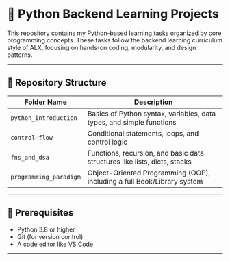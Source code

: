# 🐍 Python Backend Learning Projects

This repository contains my Python-based learning tasks organized by core programming concepts. These tasks follow the backend learning curriculum style of ALX, focusing on hands-on coding, modularity, and design patterns.

---

## 📂 Repository Structure

| Folder Name             | Description                                                                 |
|-------------------------|-----------------------------------------------------------------------------|
| `python_introduction`   | Basics of Python syntax, variables, data types, and simple functions        |
| `control-flow`          | Conditional statements, loops, and control logic                            |
| `fns_and_dsa`           | Functions, recursion, and basic data structures like lists, dicts, stacks   |
| `programming_paradigm`  | Object-Oriented Programming (OOP), including a full Book/Library system     |

---

## 🔧 Prerequisites

- Python 3.8 or higher
- Git (for version control)
- A code editor like VS Code

---

